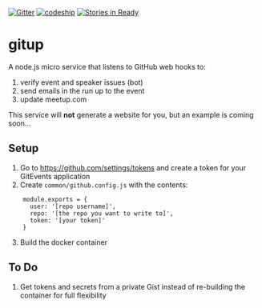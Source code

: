 [![Gitter](https://badges.gitter.im/Join%20Chat.svg)](https://gitter.im/GitEvents/gitevents?utm_source=badge&utm_medium=badge&utm_campaign=pr-badge&utm_content=badge)
[![codeship](https://codeship.com/projects/3cb2d880-809c-0132-071e-4e80f7268ba4/status?branch=master)](https://codeship.com/projects/57517)
[![Stories in Ready](https://badge.waffle.io/GitEvents/gitevents.png?label=ready&title=Ready)](https://waffle.io/GitEvents/gitevents)

gitup
=====

A node.js micro service that listens to GitHub web hooks to:

1. verify event and speaker issues (bot)
2. send emails in the run up to the event
3. update meetup.com

This service will **not** generate a website for you, but an example is coming soon...


## Setup

1. Go to https://github.com/settings/tokens and create a token for your GitEvents application
2. Create `common/github.config.js` with the contents:
```
    module.exports = {
      user: '[repo username]',
      repo: '[the repo you want to write to]',
      token: '[your token]'
    }
```
3. Build the docker container

## To Do

1. Get tokens and secrets from a private Gist instead of re-building the container for full flexibility
